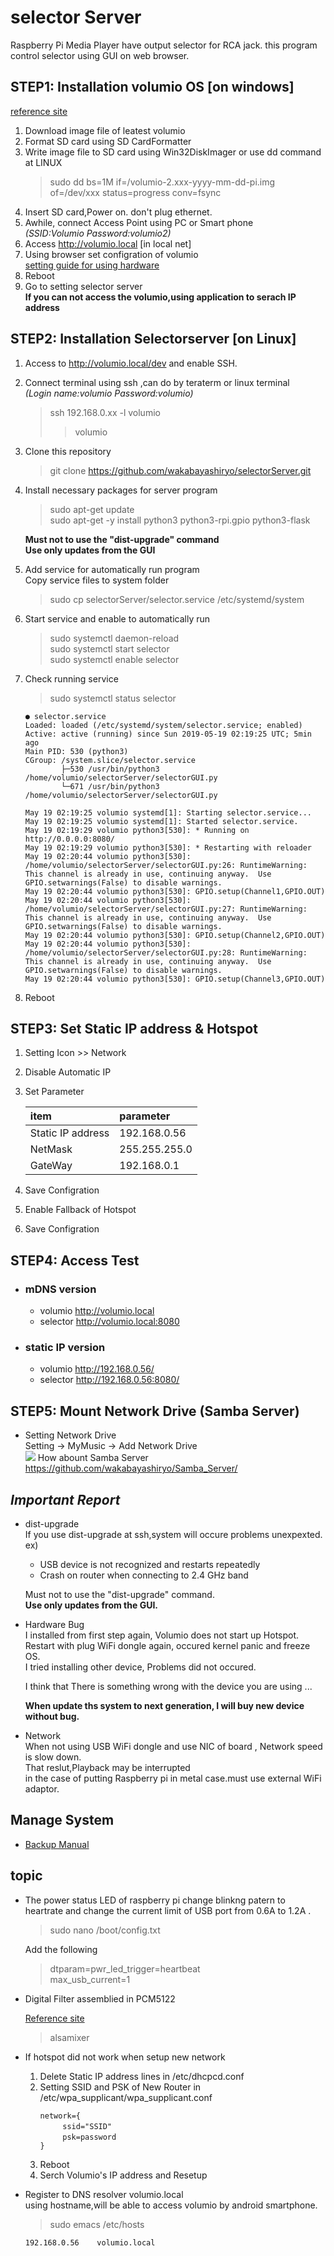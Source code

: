 # selector Server

Raspberry Pi Media Player have output selector for RCA jack.
this program control selector using GUI on web browser.
## STEP1: Installation volumio OS [on windows]
[reference site](https://itdecoboconikki.com/2017/02/10/2017volumio-2041install/)
1. Download image file of leatest volumio   
2. Format SD card using SD CardFormatter    
3. Write image file to SD card using Win32DiskImager or use dd command at LINUX   
    > sudo dd bs=1M if=/volumio-2.xxx-yyyy-mm-dd-pi.img of=/dev/xxx status=progress conv=fsync   
4. Insert SD card,Power on. don't plug ethernet.   
5. Awhile, connect Access Point using PC or Smart phone    
    *(SSID:Volumio Password:volumio2)*
6. Access http://volumio.local [in local net]
7. Using browser set configration of volumio   
[setting guide for using hardware](http://www.raspberrypiwiki.com/index.php/File:RPI-HIFI-DAC-manual-en.pdf)
8. Reboot   
9. Go to setting selector server    
**If you can not access the volumio,using application to serach IP address**

## STEP2: Installation Selectorserver [on Linux]
1. Access to http://volumio.local/dev and enable SSH.
1. Connect terminal using ssh ,can do by teraterm or linux terminal   
    *(Login name:volumio Password:volumio)*
    > ssh 192.168.0.xx -l volumio   
    >> volumio   
2. Clone this repository 
    > git clone https://github.com/wakabayashiryo/selectorServer.git
3. Install necessary packages for server program 
    > sudo apt-get update   
    > sudo apt-get -y install python3 python3-rpi.gpio python3-flask   

    **Must not to use the "dist-upgrade" command**   
    **Use only updates from the GUI**
4. Add service for automatically run program    
    Copy service files to system folder
    > sudo cp selectorServer/selector.service /etc/systemd/system
6. Start service and enable to automatically run
    > sudo systemctl daemon-reload   
    > sudo systemctl start selector   
    > sudo systemctl enable selector   
7. Check running service
    > sudo systemctl status selector
    ~~~
    ● selector.service
   Loaded: loaded (/etc/systemd/system/selector.service; enabled)
   Active: active (running) since Sun 2019-05-19 02:19:25 UTC; 5min ago
    Main PID: 530 (python3)
    CGroup: /system.slice/selector.service
            ├─530 /usr/bin/python3 /home/volumio/selectorServer/selectorGUI.py
            └─671 /usr/bin/python3 /home/volumio/selectorServer/selectorGUI.py

    May 19 02:19:25 volumio systemd[1]: Starting selector.service...
    May 19 02:19:25 volumio systemd[1]: Started selector.service.
    May 19 02:19:29 volumio python3[530]: * Running on http://0.0.0.0:8080/
    May 19 02:19:29 volumio python3[530]: * Restarting with reloader
    May 19 02:20:44 volumio python3[530]: /home/volumio/selectorServer/selectorGUI.py:26: RuntimeWarning: This channel is already in use, continuing anyway.  Use GPIO.setwarnings(False) to disable warnings.
    May 19 02:20:44 volumio python3[530]: GPIO.setup(Channel1,GPIO.OUT)
    May 19 02:20:44 volumio python3[530]: /home/volumio/selectorServer/selectorGUI.py:27: RuntimeWarning: This channel is already in use, continuing anyway.  Use GPIO.setwarnings(False) to disable warnings.
    May 19 02:20:44 volumio python3[530]: GPIO.setup(Channel2,GPIO.OUT)
    May 19 02:20:44 volumio python3[530]: /home/volumio/selectorServer/selectorGUI.py:28: RuntimeWarning: This channel is already in use, continuing anyway.  Use GPIO.setwarnings(False) to disable warnings.
    May 19 02:20:44 volumio python3[530]: GPIO.setup(Channel3,GPIO.OUT)
    ~~~
8. Reboot

## STEP3: Set Static IP address & Hotspot
1. Setting Icon  >> Network
2. Disable Automatic IP
3. Set Parameter   

    |item|parameter|   
    |:--|:--|   
    |Static IP address|192.168.0.56|    
    |NetMask|255.255.255.0|   
    |GateWay|192.168.0.1|    
    
4. Save Configration
5. Enable Fallback of Hotspot
4. Save Configration

## STEP4: Access Test
- ### mDNS version
    - volumio http://volumio.local   
    - selector http://volumio.local:8080

- ### static IP version

    - volumio http://192.168.0.56/   
    - selector http://192.168.0.56:8080/   
   
## STEP5: Mount Network Drive (Samba Server)
- Setting Network Drive    
    Setting -> MyMusic -> Add Network Drive    
    ![](./NetworkDriveSetting.png)
    How abount Samba Server   
    https://github.com/wakabayashiryo/Samba_Server/

## ***Important Report***
- dist-upgrade   
    If you use dist-upgrade at ssh,system will occure problems unexpexted.   
    ex)   
    - USB device is not recognized and restarts repeatedly   
    - Crash on router when connecting to 2.4 GHz band   
    
    Must not to use the "dist-upgrade" command.   
    **Use only updates from the GUI.**  
    
- Hardware Bug  
    I installed from first step again, Volumio does not start up Hotspot.    
    Restart with plug WiFi dongle again, occured kernel panic and freeze OS.    
    I tried installing other device, Problems did not occured.   
  
    I think that There is something wrong with the device you are using ...   
   
    **When update ths system to next generation, I will buy new device without bug.**
    
- Network   
    When not using USB WiFi dongle and use NIC of board , Network speed is slow down.     
    That reslut,Playback may be interrupted    
    in the case of putting Raspberry pi in metal case.must use external WiFi adaptor.    

## Manage System
- [Backup Manual](./backup_manual.md)

## topic
- The power status LED of raspberry pi change blinkng patern to heartrate and change the current limit of USB port from 0.6A to 1.2A .

    > sudo nano /boot/config.txt 

    Add the following   

    > dtparam=pwr_led_trigger=heartbeat   
    > max_usb_current=1
    
- Digital Filter assemblied in PCM5122

    [Reference site](https://www.phileweb.com/review/article/201812/04/3283.html)

    > alsamixer
-  If hotspot did not work when setup new network    
    1. Delete Static IP address lines in /etc/dhcpcd.conf
    1. Setting SSID and PSK of New Router in /etc/wpa_supplicant/wpa_supplicant.conf   
        ~~~
        network={
        　　　ssid="SSID"
        　　　psk=password
        }    
        ~~~
    1. Reboot
    1. Serch Volumio's IP address and Resetup
- Register to DNS resolver volumio.local   
    using hostname,will be able to access volumio by android smartphone.
    
    > sudo emacs /etc/hosts
    ~~~
    192.168.0.56    volumio.local
    ~~~
